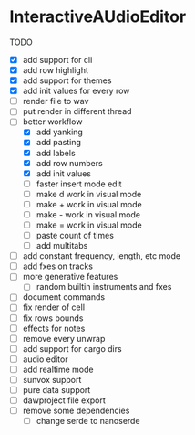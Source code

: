 # InteractiveAUdioEditor

TODO
- [x] add support for cli
- [x] add row highlight
- [x] add support for themes
- [x] add init values for every row
- [ ] render file to wav
- [ ] put render in different thread
- [ ] better workflow
    - [x] add yanking
    - [x] add pasting
    - [x] add labels
    - [x] add row numbers
    - [x] add init values
    - [ ] faster insert mode edit
    - [ ] make d work in visual mode
    - [ ] make + work in visual mode
    - [ ] make - work in visual mode
    - [ ] make = work in visual mode
    - [ ] paste count of times
    - [ ] add multitabs
- [ ] add constant frequency, length, etc mode
- [ ] add fxes on tracks
- [ ] more generative features
    - [ ] random builtin instruments and fxes
- [ ] document commands
- [ ] fix render of cell
- [ ] fix rows bounds
- [ ] effects for notes
- [ ] remove every unwrap
- [ ] add support for cargo dirs
- [ ] audio editor
- [ ] add realtime mode
- [ ] sunvox support
- [ ] pure data support
- [ ] dawproject file export
- [ ] remove some dependencies
    - [ ] change serde to nanoserde
